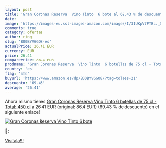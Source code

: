 ```yaml
---
layout: post
title: 'Gran Coronas Reserva  Vino Tinto  6 bote al 69.43 % de descuento'
date: 
image: 'https://images-eu.ssl-images-amazon.com/images/I/31UKpV7PTBL._SL200_.jpg'
comments: true
category: ofertas
author: ring
slug: 'B00BYVGGO8-es'
actualPrice: 26.41 EUR
currency: EUR
price: 26.41
comparePrice: 86.4 EUR
prodname: 'Gran Coronas Reserva  Vino Tinto  6 botellas de 75 cl - Total: 450 cl'
country: 'es'
flag: '🇪🇸'
buyurl: 'https://www.amazon.es/dp/B00BYVGGO8/?tag=tolees-21'
descuento: '69.43'
average: '26.41'
---
```


Ahora mismo tienes [Gran Coronas Reserva  Vino Tinto  6 botellas de 75 cl - Total: 450 cl](https://www.amazon.es/dp/B00BYVGGO8/?tag=tolees-21) a 26.41 EUR (original: 86.4 EUR) (69.43 %  de descuento) en el siguiente enlace!

[![Gran Coronas Reserva  Vino Tinto  6 bote](https://images-eu.ssl-images-amazon.com/images/I/31UKpV7PTBL._SL200_.jpg)](https://www.amazon.es/dp/B00BYVGGO8/?tag=tolees-21)

🔎:


[Visítala!!!](https://www.amazon.es/dp/B00BYVGGO8/?tag=tolees-21)
